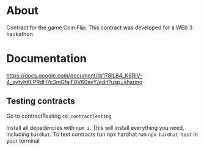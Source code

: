 # About

Contract for the game Coin Flip. This contract was developed for a WEb 3 ​​hackathon

# Documentation

https://docs.google.com/document/d/178lL84_K6RlV-4_xvtvhKLPRdH7c3niGfaiF8V60avY/edit?usp=sharing

## Testing contracts

Go to contractTesting `cd contractTesting`

Install all depedencies with `npm i`. This will install everything you need, including `hardhat`.
To test contracts run npx hardhat run `npx hardhat test` in your terminal
